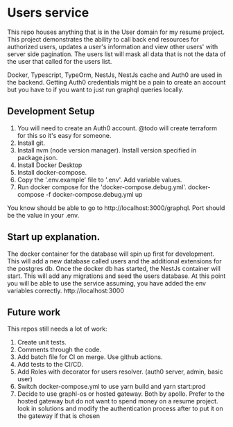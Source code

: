 # Users service
This repo houses anything that is in the User domain for my resume project. This project demonstrates the ability to call back end resources for authorized users, updates a user's information and view other users' with server side pagination. The users list will mask all data that is not the data of the user that called for the users list.

Docker, Typescript, TypeOrm, NestJs, NestJs cache and Auth0 are used in the backend. Getting Auth0 credentials might be a pain to create an account but you have to if you want to just run graphql queries locally.

## Development Setup

1. You will need to create an Auth0 account. @todo will create terraform for this so it's easy for someone.
1. Install git. 
1. Install nvm (node version manager). Install version specified in package.json.
1. Install Docker Desktop
1. Install docker-compose.
1. Copy the '.env.example' file to '.env'. Add variable values.
1. Run docker compose for the 'docker-compose.debug.yml'. docker-compose -f docker-compose.debug.yml up

You know should be able to go to http://localhost:3000/graphql. Port should be the value in your .env.

## Start up explanation.

The docker container for the database will spin up first for development. This will add a new database called users and the additional extensions for the postgres db. Once the docker db has started, the NestJs container will start. This will add any migrations and seed the users database. At this point you will be able to use the service assuming, you have added the env variables correctly. http://localhost:3000

## Future work

This repos still needs a lot of work:
1. Create unit tests.
1. Comments through the code.
1. Add batch file for CI on merge. Use github actions.
1. Add tests to the CI/CD.
1. Add Roles with decorator for users resolver. (auth0 server, admin, basic user)
1. Switch docker-compose.yml to use yarn build and yarn start:prod
1. Decide to use graphl-os or hosted gateway. Both by apollo. Prefer to the hosted gateway
but do not want to spend money on a resume project. look in solutions and modify the authentication
process after to put it on the gateway if that is chosen